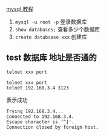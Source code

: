 [mysql 教程](https://www.runoob.com/mysql/mysql-connection.html)

1. `mysql -u root -p` 登录数据库
2. `show databases;` 查看多少个数据库
3. `create databsase xxx` 创建库

## test 数据库 地址是否通的

`telnet xxx port`

```
telnet xxx port
telnet 192.168.3.4 3123
```

表示成功

```
Trying 192.168.3.4...
Connected to 192.168.3.4.
Escape character is '^]'.
Connection closed by foreign host.
```